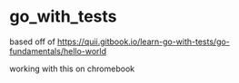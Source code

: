 # go_with_tests

based off of https://quii.gitbook.io/learn-go-with-tests/go-fundamentals/hello-world

working with this on chromebook